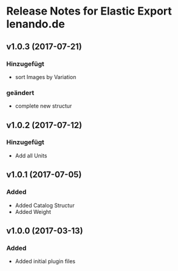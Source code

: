 # Release Notes for Elastic Export lenando.de

## v1.0.3 (2017-07-21)

### Hinzugefügt
- sort Images by Variation

### geändert
- complete new structur

## v1.0.2 (2017-07-12)

### Hinzugefügt
- Add all Units

## v1.0.1 (2017-07-05)
 
### Added
- Added Catalog Structur
- Added Weight

## v1.0.0 (2017-03-13)
 
### Added
- Added initial plugin files
